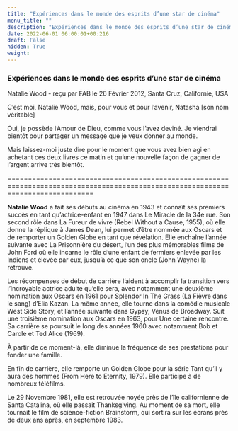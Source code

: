 ```yaml
---
title: "Expériences dans le monde des esprits d’une star de cinéma"
menu_title: ""
description: "Expériences dans le monde des esprits d’une star de cinéma"
date: 2022-06-01 06:00:01+00:216
draft: False
hidden: True
weight:
---
```

### Expériences dans le monde des esprits d’une star de cinéma

Natalie Wood - reçu par FAB le 26 Février 2012, Santa Cruz, Californie, USA


C’est moi, Natalie Wood, mais, pour vous et pour l’avenir, Natasha [son nom véritable]

Oui, je possède l’Amour de Dieu, comme vous l’avez deviné. Je viendrai bientôt pour partager un message que je veux donner au monde.

Mais laissez-moi juste dire pour le moment que vous avez bien agi en achetant ces deux livres ce matin et qu’une nouvelle façon de gagner de l’argent arrive très bientôt.

=================================================================================================================================

**Natalie Wood** a fait ses débuts au cinéma en 1943 et connaît ses premiers succès en tant qu’actrice-enfant en 1947 dans Le Miracle de la 34e rue. Son second rôle dans La Fureur de vivre (Rebel Without a Cause, 1955), où elle donne la réplique à James Dean, lui permet d’être nommée aux Oscars et de remporter un Golden Globe en tant que révélation. Elle enchaîne l’année suivante avec La Prisonnière du désert, l’un des plus mémorables films de John Ford où elle incarne le rôle d’une enfant de fermiers enlevée par les Indiens et élevée par eux, jusqu’à ce que son oncle (John Wayne) la retrouve.

Les récompenses de début de carrière l’aident à accomplir la transition vers l’incroyable actrice adulte qu’elle sera, avec notamment une deuxième nomination aux Oscars en 1961 pour Splendor In The Grass (La Fièvre dans le sang) d’Elia Kazan. La même année, elle tourne dans la comédie musicale West Side Story, et l’année suivante dans Gypsy, Vénus de Broadway. Suit une troisième nomination aux Oscars en 1963, pour Une certaine rencontre. Sa carrière se poursuit le long des années 1960 avec notamment Bob et Carole et Ted Alice (1969).

À partir de ce moment-là, elle diminue la fréquence de ses prestations pour fonder une famille.

En fin de carrière, elle remporte un Golden Globe pour la série Tant qu’il y aura des hommes (From Here to Eternity, 1979). Elle participe à de nombreux téléfilms.

Le 29 Novembre 1981, elle est retrouvée noyée près de l’île californienne de Santa Catalina, où elle passait Thanksgiving. Au moment de sa mort, elle tournait le film de science-fiction Brainstorm, qui sortira sur les écrans près de deux ans après, en septembre 1983. 
